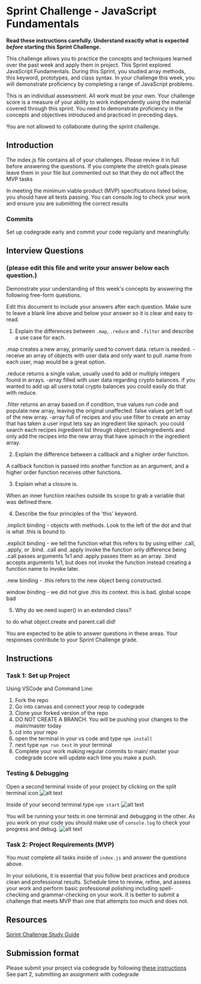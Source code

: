 # Sprint Challenge - JavaScript Fundamentals

**Read these instructions carefully. Understand exactly what is expected _before_ starting this Sprint Challenge.**

This challenge allows you to practice the concepts and techniques learned over the past week and apply them in project. This Sprint explored JavaScript Fundamentals. During this Sprint, you studied array methods, this keyword, prototypes, and class syntax. In your challenge this week, you will demonstrate proficiency by completing a range of JavaScript problems.

This is an individual assessment. All work must be your own. Your challenge score is a measure of your ability to work independently using the material covered through this sprint. You need to demonstrate proficiency in the concepts and objectives introduced and practiced in preceding days.

You are not allowed to collaborate during the sprint challenge. 

## Introduction

The index.js file contains all of your challenges. Please review it in full before answering the questions. If you complete the stretch goals please leave them in your file but commented out so that they do not affect the MVP tasks 

In meeting the minimum viable product (MVP) specifications listed below, you should have all tests passing. You can console.log to check your work and ensure you are submitting the correct results 

### Commits

Set up codegrade early and commit your code regularly and meaningfully. 

## Interview Questions
### (please edit this file and write your answer below each question.)
Demonstrate your understanding of this week's concepts by answering the following free-form questions.

Edit this document to include your answers after each question. Make sure to leave a blank line above and below your answer so it is clear and easy to read.

1. Explain the differences between `.map`, `.reduce` and `.filter` and describe a use case for each. 

.map creates a new array, primarily used to convert data. return is needed.
-receive an array of objects with user data and only want to pull .name from each user, map would be a great option.

.reduce returns a single value, usually used to add or multiply integers found in arrays.
-array filled with user data regarding crypto balances. if you wanted to add up all users total crypto balances you could easily do that with reduce.

.filter returns an array based on if condition, true values run code and populate new array, leaving the original unaffected. false values get left out of the new array.
-array full of recipes and you use filter to create an array that has taken a user input lets say an ingredient like spinach. you could search each recipes ingredient list through object.recipeIngredients and only add the recipes into the new array that have spinach in the ingredient array.

2. Explain the difference between a callback and a higher order function.

A callback function is passed into another function as an argument, and a higher order function receives other functions.

3. Explain what a closure is.

When an inner function reaches outside its scope to grab a variable that was defined there.

4. Describe the four principles of the 'this' keyword.

.implicit binding - objects with methods. Look to the left of the dot and that is what .this is bound to.

.explicit binding - we tell the function what this refers to by using either .call, .apply, or .bind. .call and .apply invoke the function only difference being .call passes arguments 1x1 and .apply passes them as an array. .bind accepts arguments 1x1, but does not invoke the function instead creating a function name to invoke later.

.new binding - .this refers to the new object being constructed.

window binding - we did not give .this its context. this is bad. global scope bad

5. Why do we need super() in an extended class?

to do what object.create and parent.call did!

You are expected to be able to answer questions in these areas. Your responses contribute to your Sprint Challenge grade. 

## Instructions

### Task 1: Set up Project

Using VSCode and Command Line:


1. Fork the repo
2. Go into canvas and connect your reop to codegrade
3. Clone your forked version of the repo
4. DO NOT CREATE A BRANCH. You will be pushing your changes to the main/master today
5. cd into your repo
6. open the terminal in your vs code and type `npm install`
7. next type `npm run test` in your terminal
8. Complete your work making regular commits to main/ master your codegrade score will update each time you make a push.


### Testing & Debugging

Open a second terminal inside of your project by clicking on the split terminal icon
![alt text](assets/split_terminal.png "Split Terminal")

Inside of your second terminal type `npm start` 
![alt text](assets/npm_start.png "type npm start")

You will be running your tests in one terminal and debugging in the other. As you work on your code you should make use of `console.log` to check your progress and debug.
![alt text](assets/tests_debug_terminal_final.png "your terminal should look like this")

### Task 2: Project Requirements (MVP)

You must complete all tasks inside of `index.js` and answer the questions above.

In your solutions, it is essential that you follow best practices and produce clean and professional results. Schedule time to review, refine, and assess your work and perform basic professional polishing including spell-checking and grammar-checking on your work. It is better to submit a challenge that meets MVP than one that attempts too much and does not.

## Resources
 
 [Sprint Challenge Study Guide](https://www.notion.so/lambdaschool/Unit-1-Sprint-3-Study-Guide-033a9a00659a4ef98c12eb97e49a6110)

## Submission format

Please submit your project via codegrade by following [these instructions](https://lambdaschool.notion.site/lambdaschool/Lambda-School-Git-Flow-Step-by-step-269f68ae3bf64eb689a8328715a179f9) See part 2, submitting an assignment with codegrade
